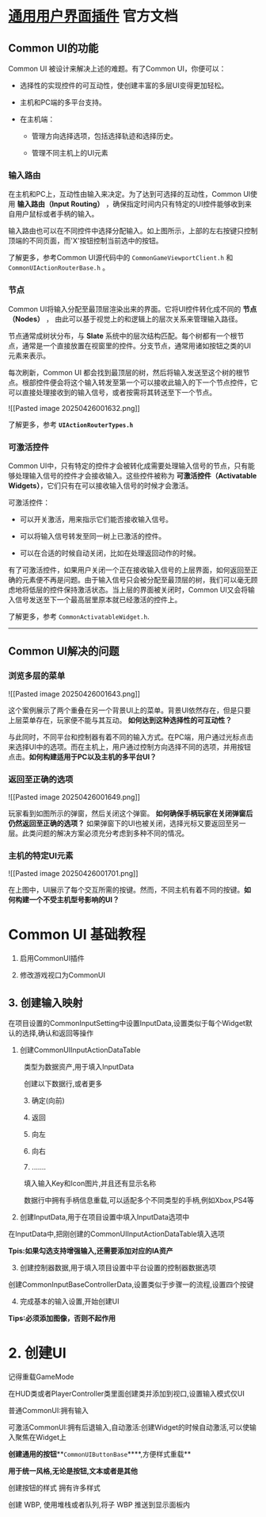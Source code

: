 # [通用用户界面插件](https://dev.epicgames.com/documentation/zh-cn/unreal-engine/common-ui-plugin-for-advanced-user-interfaces-in-unreal-engine) 官方文档

## Common UI的功能

Common UI 被设计来解决上述的难题。有了Common UI，你便可以：

- 选择性的实现控件的可互动性，使创建丰富的多层UI变得更加轻松。
    
- 主机和PC端的多平台支持。
    
- 在主机端：
    
    - 管理方向选择选项，包括选择轨迹和选择历史。
        
    - 管理不同主机上的UI元素
        

### 输入路由

在主机和PC上，互动性由输入来决定。为了达到可选择的互动性，Common UI使用 **输入路由（Input Routing）** ，确保指定时间内只有特定的UI控件能够收到来自用户鼠标或者手柄的输入。

输入路由也可以在不同控件中选择分配输入。如上图所示，上部的左右按键只控制顶端的不同页面，而'X'按钮控制当前选中的按钮。

了解更多，参考Common UI源代码中的 `CommonGameViewportClient.h` 和 `CommonUIActionRouterBase.h` 。

### 节点

Common UI将输入分配至最顶层渲染出来的界面。它将UI控件转化成不同的 **节点（Nodes）** ， 由此可以基于视觉上的和逻辑上的层次关系来管理输入路径。

节点通常成树状分布，与 **Slate** 系统中的层次结构匹配。每个树都有一个根节点，通常是一个直接放置在视窗里的控件。分支节点，通常用诸如按钮之类的UI元素来表示。

每次刷新，Common UI 都会找到最顶层的树，然后将输入发送至这个树的根节点。根部控件便会将这个输入转发至第一个可以接收此输入的下一个节点控件，它可以直接处理接收到的输入信号，或者按需将其转送至下一个节点。

![[Pasted image 20250426001632.png]]

了解更多，参考 **`UIActionRouterTypes.h`**

### 可激活控件

Common UI中，只有特定的控件才会被转化成需要处理输入信号的节点，只有能够处理输入信号的控件才会接收输入。这些控件被称为 **可激活控件（Activatable Widgets）**，它们只有在可以接收输入信号的时候才会激活。

可激活控件：

- 可以开关激活，用来指示它们能否接收输入信号。
    
- 可以将输入信号转发至同一树上已激活的控件。
    
- 可以在合适的时候自动关闭，比如在处理返回动作的时候。
    

有了可激活控件，如果用户关闭一个正在接收输入信号的上层界面，如何返回至正确的元素便不再是问题。由于输入信号只会被分配至最顶层的树，我们可以毫无顾虑地将低层的控件保持激活状态。当上层的界面被关闭时，Common UI又会将输入信号发送至下一个最高层里原本就已经激活的控件上。

了解更多，参考 `CommonActivatableWidget.h`.

---

## Common UI解决的问题

### 浏览多层的菜单

![[Pasted image 20250426001643.png]]

这个案例展示了两个重叠在另一个背景UI上的菜单。背景UI依然存在，但是只要上层菜单存在，玩家便不能与其互动。 **如何达到这种选择性的可互动性？**

与此同时，不同平台和控制器有着不同的输入方式。在PC端，用户通过光标点击来选择UI中的选项。而在主机上，用户通过控制方向选择不同的选项，并用按钮点击。**如何构建适用于PC以及主机的多平台UI？**

### 返回至正确的选项

![[Pasted image 20250426001649.png]]

玩家看到如图所示的弹窗，然后关闭这个弹窗。 **如何确保手柄玩家在关闭弹窗后仍然返回至正确的选项？** 如果弹窗下的UI也被关闭，选择光标又要返回至另一层。此类问题的解决方案必须充分考虑到多种不同的情况。

### 主机的特定UI元素

![[Pasted image 20250426001701.png]]

在上图中，UI展示了每个交互所需的按键。然而，不同主机有着不同的按键。**如何构建一个不受主机型号影响的UI？**

# Common UI 基础教程
1. 启用CommonUI插件
    
2. 修改游戏视口为CommonUI
    

## 3. 创建输入映射
    

在项目设置的CommonInputSetting中设置InputData,设置类似于每个Widget默认的选择,确认和返回等操作

1. 创建CommonUIInputActionDataTable
    
      类型为数据资产,用于填入InputData
    
      创建以下数据行,或者更多
    
    3. 确定(向前)
        
    4. 返回
        
    5. 向左
        
    6. 向右
        
    7. .......
        
    
      填入输入Key和Icon图片,并且还有显示名称
    
      数据行中拥有手柄信息重载,可以适配多个不同类型的手柄,例如Xbox,PS4等
    
      
    
2. 创建InputData,用于在项目设置中填入InputData选项中
    

在InputData中,把刚创建的CommonUIInputActionDataTable填入选项

**Tpis:如果勾选支持增强输入,还需要添加对应的****IA****资产**

  

3. 创建控制器数据,用于填入项目设置中平台设置的控制器数据选项
    

创建CommonInputBaseControllerData,设置类似于步骤一的流程,设置四个按键

  

4. 完成基本的输入设置,开始创建UI
    

**Tips∶必须添加图像，否则不起作用**

# 2. 创建UI
    

记得重载GameMode

在HUD类或者PlayerController类里面创建类并添加到视口,设置输入模式仅UI

普通CommonUI:拥有输入

可激活CommonUI:拥有后退输入,自动激活:创建Widget的时候自动激活,可以使输入聚焦在Widget上

  

**创建通用的按钮****`CommonUIButtonBase`****,方便样式重载**

**用于统一风格,无论是按钮,文本或者是其他**

创建按钮的样式
拥有许多样式

创建 WBP, 使用堆栈或者队列,将子 WBP 推送到显示面板内